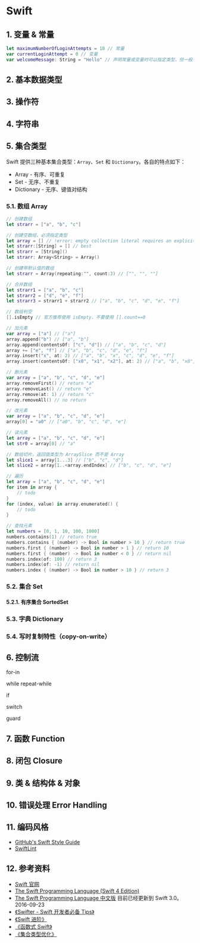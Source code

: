 # Swift

## 1. 变量 & 常量

``` Swift
let maximumNumberOfLoginAttempts = 10 // 常量
var currentLoginAttempt = 0 // 变量
var welcomeMessage: String = "Hello" // 声明常量或变量时可以指定类型，但一般不需要
```

## 2. 基本数据类型

## 3. 操作符

## 4. 字符串

## 5. 集合类型

Swift 提供三种基本集合类型：`Array`、`Set` 和 `Dictionary`。各自的特点如下：
- Array - 有序、可重复
- Set - 无序、不重复
- Dictionary - 无序、键值对结构

### 5.1. 数组 Array

``` Swift
// 创建数组
let strarr = ["a", "b", "c"]

// 创建空数组，必须指定类型
let array = [] // !error: empty collection literal requires an explicit type
let strarr:[String] = [] // best
let strarr = [String]()
let strarr: Array<String> = Array()

// 创建带默认值的数组
let strarr = Array(repeating:"", count:3) // ["", "", ""]

// 合并数组
let strarr1 = ["a", "b", "c"]
let strarr2 = ["d", "e", "f"]
let strarr3 = strarr1 + strarr2 // ["a", "b", "c", "d", "e", "f"]

// 数组判空
[].isEmpty // 官方推荐使用 isEmpty，不要使用 [].count==0

// 加元素
var array = ["a"] // ["a"]
array.append("b") // ["a", "b"]
array.append(contentsOf: ["c", "d"]) // ["a", "b", "c", "d"]
array += ["e", "f"] // ["a", "b", "c", "d", "e", "f"]
array.insert("x", at: 2) // ["a", "b", "x", "c", "d", "e", "f"]
array.insert(contentsOf: ["x0", "x1", "x2"], at: 2) // ["a", "b", "x0", "x1", "x2", "x", "c", "d", "e", "f"]

// 删元素
var array = ["a", "b", "c", "d", "e"]
array.removeFirst() // return "a"
array.removeLast() // return "e"
array.remove(at: 1) // return "c"
array.removeAll() // no return

// 改元素
var array = ["a", "b", "c", "d", "e"]
array[0] = "a0" // ["a0", "b", "c", "d", "e"]

// 读元素
let array = ["a", "b", "c", "d", "e"]
let str0 = array[0] // "a"

// 数组切片，返回值类型为 ArraySlice 而不是 Array
let slice1 = array[1...3] // ["b", "c", "d"]
let slice2 = array[1..<array.endIndex] // ["b", "c", "d", "e"]

// 遍历
let array = ["a", "b", "c", "d", "e"]
for item in array {
    // todo
}
for (index, value) in array.enumerated() {
    // todo
}

// 查找元素
let numbers = [0, 1, 10, 100, 1000]
numbers.contains(1) // return true
numbers.contains { (number) -> Bool in number > 10 } // return true
numbers.first { (number) -> Bool in number > 1 } // return 10
numbers.first { (number) -> Bool in number < 0 } // return nil
numbers.index(of: 100) // return 3
numbers.index(of: -1) // return nil
numbers.index { (number) -> Bool in number > 10 } // return 3
```

### 5.2. 集合 Set

#### 5.2.1. 有序集合 SortedSet

### 5.3. 字典 Dictionary

### 5.4. 写时复制特性（copy-on-write）

## 6. 控制流

for-in

while
repeat-while

if

switch

guard

## 7. 函数 Function

## 8. 闭包 Closure

## 9. 类 & 结构体 & 对象

## 10. 错误处理 Error Handling

## 11. 编码风格
- [GitHub's Swift Style Guide](https://github.com/github/swift-style-guide)
- [SwiftLint](https://github.com/realm/SwiftLint)

## 12. 参考资料

- [Swift 官网](https://swift.org)
- [The Swift Programming Language (Swift 4 Edition)](https://swift.org/documentation/TheSwiftProgrammingLanguage(Swift4).epub)
- [The Swift Programming Language 中文版](https://github.com/numbbbbb/the-swift-programming-language-in-chinese) 目前已经更新到 Swift 3.0。 2016-09-23
- [《Swifter - Swift 开发者必备 Tips》](https://objccn.io/products/swifter-tips)
- [《Swift 进阶》](https://objccn.io/products/advanced-swift/)
- [《函数式 Swift》](https://objccn.io/products/functional-swift/)
- [《集合类型优化》](https://objccn.io/products/optimizing-collections/)
